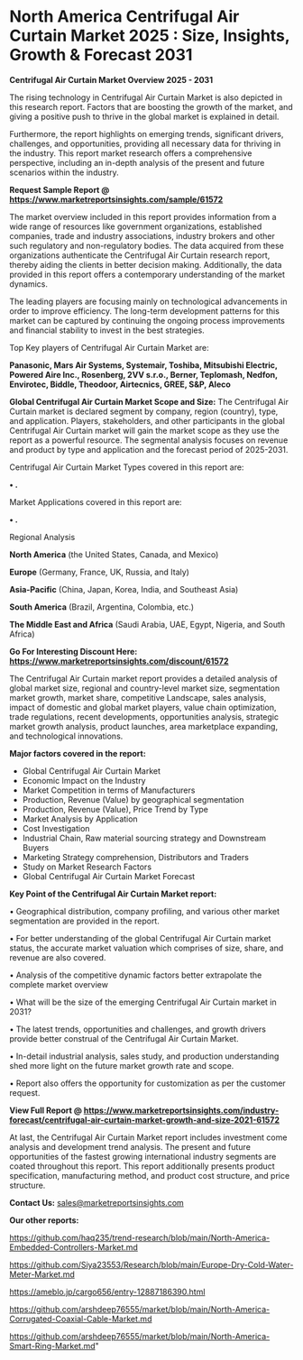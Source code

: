 # North America Centrifugal Air Curtain Market 2025 : Size, Insights, Growth & Forecast 2031

<Strong> Centrifugal Air Curtain Market Overview 2025 - 2031</strong>

The rising technology in Centrifugal Air Curtain Market is also depicted in this research report. Factors that are boosting the growth of the market, and giving a positive push to thrive in the global market is explained in detail.

Furthermore, the report highlights on emerging trends, significant drivers, challenges, and opportunities, providing all necessary data for thriving in the industry. This report market research offers a comprehensive perspective, including an in-depth analysis of the present and future scenarios within the industry.

<strong>Request Sample Report @ <a href=https://www.marketreportsinsights.com/sample/61572>https://www.marketreportsinsights.com/sample/61572</a></strong>

The market overview included in this report provides information from a wide range of resources like government organizations, established companies, trade and industry associations, industry brokers and other such regulatory and non-regulatory bodies. The data acquired from these organizations authenticate the Centrifugal Air Curtain research report, thereby aiding the clients in better decision making. Additionally, the data provided in this report offers a contemporary understanding of the market dynamics.

The leading players are focusing mainly on technological advancements in order to improve efficiency. The long-term development patterns for this market can be captured by continuing the ongoing process improvements and financial stability to invest in the best strategies.

Top Key players of Centrifugal Air Curtain Market are:

<strong>Panasonic, Mars Air Systems, Systemair, Toshiba, Mitsubishi Electric, Powered Aire Inc., Rosenberg, 2VV s.r.o., Berner, Teplomash, Nedfon, Envirotec, Biddle, Theodoor, Airtecnics, GREE, S&P, Aleco</strong>

<strong><b>Global Centrifugal Air Curtain Market Scope and Size:</b></strong>
The Centrifugal Air Curtain market is declared segment by company, region (country), type, and application. Players, stakeholders, and other participants in the global Centrifugal Air Curtain market will gain the market scope as they use the report as a powerful resource. The segmental analysis focuses on revenue and product by type and application and the forecast period of 2025-2031.

Centrifugal Air Curtain Market Types covered in this report are:

<strong>• .</strong>

Market Applications covered in this report are:

<strong>• .</strong> 

Regional Analysis

<strong>North America</strong> (the United States, Canada, and Mexico)

<strong>Europe</strong> (Germany, France, UK, Russia, and Italy)

<strong>Asia-Pacific</strong> (China, Japan, Korea, India, and Southeast Asia)

<strong>South America</strong> (Brazil, Argentina, Colombia, etc.)

<strong>The Middle East and Africa</strong> (Saudi Arabia, UAE, Egypt, Nigeria, and South Africa)

<strong>Go For Interesting Discount Here: <a href=https://www.marketreportsinsights.com/discount/61572>https://www.marketreportsinsights.com/discount/61572</a></strong>

The Centrifugal Air Curtain market report provides a detailed analysis of global market size, regional and country-level market size, segmentation market growth, market share, competitive Landscape, sales analysis, impact of domestic and global market players, value chain optimization, trade regulations, recent developments, opportunities analysis, strategic market growth analysis, product launches, area marketplace expanding, and technological innovations.

<strong><b>Major factors covered in the report:</b></strong>
<ul>
  <li>Global Centrifugal Air Curtain Market </li>
  <li>Economic Impact on the Industry</li>
  <li>Market Competition in terms of Manufacturers</li>
  <li>Production, Revenue (Value) by geographical segmentation</li>
  <li>Production, Revenue (Value), Price Trend by Type</li>
  <li>Market Analysis by Application</li>
  <li>Cost Investigation</li>
  <li>Industrial Chain, Raw material sourcing strategy and Downstream Buyers</li>
  <li>Marketing Strategy comprehension, Distributors and Traders</li>
  <li>Study on Market Research Factors</li>
  <li>Global Centrifugal Air Curtain Market Forecast</li>
</ul>

<strong><b>Key Point of the Centrifugal Air Curtain Market report:</b></strong>

• Geographical distribution, company profiling, and various other market segmentation are provided in the report.

• For better understanding of the global Centrifugal Air Curtain market status, the accurate market valuation which comprises of size, share, and revenue are also covered.

• Analysis of the competitive dynamic factors better extrapolate the complete market overview

• What will be the size of the emerging Centrifugal Air Curtain market in 2031?

• The latest trends, opportunities and challenges, and growth drivers provide better construal of the Centrifugal Air Curtain Market.

• In-detail industrial analysis, sales study, and production understanding shed more light on the future market growth rate and scope.

• Report also offers the opportunity for customization as per the customer request.

<strong><b>View Full Report @ <a href=https://www.marketreportsinsights.com/industry-forecast/centrifugal-air-curtain-market-growth-and-size-2021-61572>https://www.marketreportsinsights.com/industry-forecast/centrifugal-air-curtain-market-growth-and-size-2021-61572</a></b></strong>


At last, the Centrifugal Air Curtain Market report includes investment come analysis and development trend analysis. The present and future opportunities of the fastest growing international industry segments are coated throughout this report. This report additionally presents product specification, manufacturing method, and product cost structure, and price structure.

<strong>Contact Us:</strong>
sales@marketreportsinsights.com

<strong>Our other reports:</strong>

<a href=https://github.com/haq235/trend-research/blob/main/North-America-Embedded-Controllers-Market.md>https://github.com/haq235/trend-research/blob/main/North-America-Embedded-Controllers-Market.md</a>

<a href=https://github.com/Siya23553/Research/blob/main/Europe-Dry-Cold-Water-Meter-Market.md>https://github.com/Siya23553/Research/blob/main/Europe-Dry-Cold-Water-Meter-Market.md</a>

<a href=https://ameblo.jp/cargo656/entry-12887186390.html>https://ameblo.jp/cargo656/entry-12887186390.html</a>

<a href=https://github.com/arshdeep76555/market/blob/main/North-America-Corrugated-Coaxial-Cable-Market.md>https://github.com/arshdeep76555/market/blob/main/North-America-Corrugated-Coaxial-Cable-Market.md</a>

<a href=https://github.com/arshdeep76555/market/blob/main/North-America-Smart-Ring-Market.md>https://github.com/arshdeep76555/market/blob/main/North-America-Smart-Ring-Market.md</a>"
